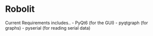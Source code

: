 # Robolit
 
Current Requirements includes..
    - PyQt6 (for the GUI)
    - pyqtgraph (for graphs)
    - pyserial (for reading serial data)